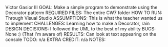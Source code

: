 Victor Gasior III 
GOAL: Make a simple program to demonstrate using the Decorator patterm
REQUIRED FILES: The entire CW7 folder
HOW TO RUN: Through Visual Studio 
ASSUMPTIONS: This is what the teacher wanted us to implement
CHALLENGES: Learning how to make a Decorator, rain
DESIGN DECISIONS: I followed the UML to the best of my ability
BUGS: None :) (That I'm aware of) 
RESULTS: Can look at text appearing on the console
TODO: n/a 
EXTRA CREDIT: n/a 
NOTES:
